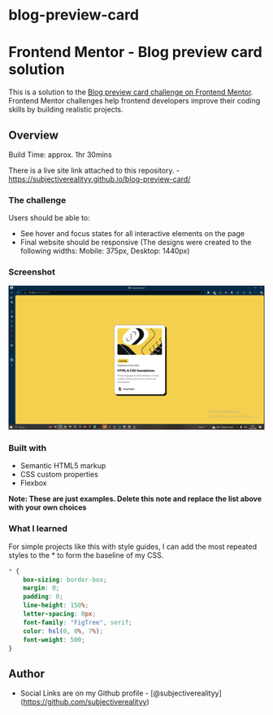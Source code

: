 ﻿# blog-preview-card

# Frontend Mentor - Blog preview card solution

This is a solution to the [Blog preview card challenge on Frontend Mentor](https://www.frontendmentor.io/challenges/blog-preview-card-ckPaj01IcS). Frontend Mentor challenges help frontend developers improve their coding skills by building realistic projects. 

## Overview

Build Time: approx. 1hr 30mins

There is a live site link attached to this repository. - https://subjectiverealityy.github.io/blog-preview-card/

### The challenge

Users should be able to:

- See hover and focus states for all interactive elements on the page
- Final website should be responsive (The designs were created to the following widths: Mobile: 375px, Desktop: 1440px)

### Screenshot

![blog-preview-card screenshot](<blog-preview-card screenshot.png>)

### Built with

- Semantic HTML5 markup
- CSS custom properties
- Flexbox

**Note: These are just examples. Delete this note and replace the list above with your own choices**

### What I learned

For simple projects like this with style guides, I can add the most repeated styles to the * to form the baseline of my CSS.

```css
* {
    box-sizing: border-box;
    margin: 0;
    padding: 0;
    line-height: 150%;
    letter-spacing: 0px;
    font-family: "FigTree", serif;
    color: hsl(0, 0%, 7%);
    font-weight: 500;
}
```

## Author

- Social Links are on my Github profile - [@subjectiverealityy] (https://github.com/subjectiverealityy)
